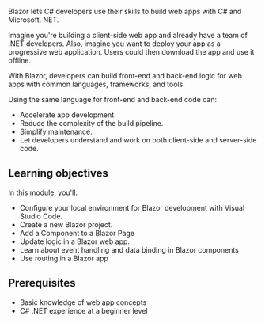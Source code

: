 Blazor lets C# developers use their skills to build web apps with C# and Microsoft. NET.

Imagine you're building a client-side web app and already have a team of .NET developers. Also, imagine you want to deploy your app as a progressive web application. Users could then download the app and use it offline.

With Blazor, developers can build front-end and back-end logic for web apps with common languages, frameworks, and tools.

Using the same language for front-end and back-end code can:

- Accelerate app development.
- Reduce the complexity of the build pipeline.
- Simplify maintenance.
- Let developers understand and work on both client-side and server-side code.

## Learning objectives

In this module, you'll:

- Configure your local environment for Blazor development with Visual Studio Code.
- Create a new Blazor project.
- Add a Component to a Blazor Page
- Update logic in a Blazor web app.
- Learn about event handling and data binding in Blazor components
- Use routing in a Blazor app

## Prerequisites

- Basic knowledge of web app concepts
- C# .NET experience at a beginner level
